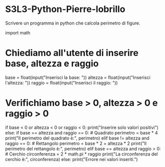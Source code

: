 # S3L3-Python-Pierre-lobrillo
Scrivere un programma in python che calcola perimetro di figure.

import math

# Chiediamo all'utente di inserire base, altezza e raggio
base = float(input("Inserisci la base: "))
altezza = float(input("Inserisci l'altezza: "))
raggio = float(input("Inserisci il raggio: "))

# Verifichiamo base > 0, altezza > 0 e raggio > 0
if base < 0 or altezza < 0 or raggio < 0:
    print("Inserire solo valori positivi")
else:
    if base == altezza and raggio == 0:
        # Quadrato
        perimetro = base * 4
        print("Il perimetro del quadrato è:", perimetro)
    elif base != altezza and raggio == 0:
        # Rettangolo
        perimetro = base * 2 + altezza * 2
        print("Il perimetro del rettangolo è:", perimetro)
    elif base == altezza and raggio > 0:
        # Cerchio
        circonferenza = 2 * math.pi * raggio
        print("La circonferenza del cerchio è:", circonferenza)
    else:
        print("Errore nei valori inseriti.")
